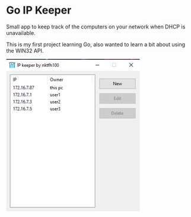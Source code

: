 # Go IP Keeper

Small app to keep track of the computers on your network when DHCP is unavailable.

This is my first project learning Go, also wanted to learn a bit about using the WIN32 API.

![Screenshot](media/screenshot.png)
